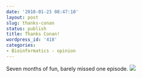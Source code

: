 ```yaml
---
date: '2010-01-23 08:47:10'
layout: post
slug: thanks-conan
status: publish
title: Thanks Conan!
wordpress_id: '418'
categories:
- Bioinformatics - opinion
---
```


Seven months of fun, barely missed one episode.
[![](http://blindscientist.genedrift.org/wordpress/wp-content/uploads/2010/01/strike-conan-obrien_l.jpg)](http://blindscientist.genedrift.org/wordpress/wp-content/uploads/2010/01/strike-conan-obrien_l.jpg)

